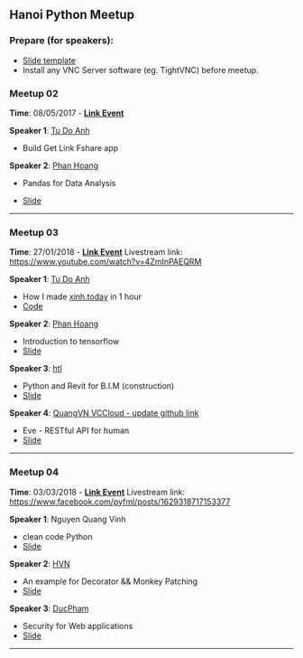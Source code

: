 Hanoi Python Meetup
---

### Prepare (for speakers):
- [Slide template](slide_template.pptx)
- Install any VNC Server software (eg. TightVNC) before meetup.

### Meetup 02

__Time__: 08/05/2017 - [__Link Event__](https://www.facebook.com/events/119518435349034/)

__Speaker 1__: [Tu Do Anh](https://github.com/tudoanh)

- Build Get Link Fshare app

__Speaker 2__: [Phan Hoang](https://github.com/huyhoang17)

- Pandas for Data Analysis

- [Slide](https://speakerdeck.com/huyhoang17/pandas-for-data-analysis)

---

### Meetup 03

__Time__: 27/01/2018 - [__Link Event__](https://www.facebook.com/events/1713116675416336/)
Livestream link: https://www.youtube.com/watch?v=4ZmInPAEQRM

__Speaker 1__: [Tu Do Anh](https://github.com/tudoanh)
- How I made [xinh.today](http://xinh.today) in 1 hour
- [Code](https://github.com/tudoanh/xinh.today)

__Speaker 2__: [Phan Hoang](https://github.com/huyhoang17)
- Introduction to tensorflow
- [Slide](https://speakerdeck.com/huyhoang17/introduction-to-tensorflow)

__Speaker 3__: [htl](https://github.com/htlcnn)
- Python and Revit for B.I.M (construction)
- [Slide](Meetup_03/slide/meetup03_htl.pdf)

__Speaker 4__: [QuangVN VCCloud - update github link]()
- Eve - RESTful API for human
- [Slide](https://speakerdeck.com/b3g00d/eve-restful-api-for-human)
---


### Meetup 04

__Time__: 03/03/2018 - [__Link Event__](https://www.facebook.com/events/2041754329430631/)
Livestream link: https://www.facebook.com/pyfml/posts/1629318717153377

__Speaker 1__: Nguyen Quang Vinh
- clean code Python
- [Slide](Meetup_04/clean_code_python/CleanCode_meetup_HN04_2018_0303.pdf)

__Speaker 2__: [HVN](https://github.com/hvnsweeting/)
- An example for Decorator && Monkey Patching
- [Slide](http://slides.com/hvnsweeting/decorator#/)

__Speaker 3__: [DucPham](TODO)
- Security for Web applications
- [Slide](TODO)
---
